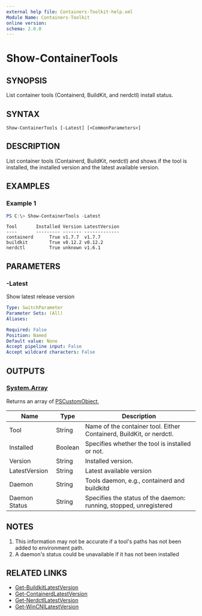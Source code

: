 ```yaml
---
external help file: Containers-Toolkit-help.xml
Module Name: Containers-Toolkit
online version:
schema: 2.0.0
---
```


# Show-ContainerTools

## SYNOPSIS

List container tools (Containerd, BuildKit, and nerdctl) install status.

## SYNTAX

```
Show-ContainerTools [-Latest] [<CommonParameters>]
```

## DESCRIPTION

List container tools (Containerd, BuildKit, nerdctl) and shows if the tool is installed, the installed version and the latest available version.

## EXAMPLES

### Example 1

```powershell
PS C:\> Show-ContainerTools -Latest
```

```Output
Tool       Installed Version LatestVersion
----       --------- ------- -------------
containerd      True v1.7.7  v1.7.7
buildkit        True v0.12.2 v0.12.2
nerdctl         True unknown v1.6.1
```

## PARAMETERS

### -Latest

Show latest release version

```yaml
Type: SwitchParameter
Parameter Sets: (All)
Aliases:

Required: False
Position: Named
Default value: None
Accept pipeline input: False
Accept wildcard characters: False
```

## OUTPUTS

### [System.Array](https://learn.microsoft.com/en-us/dotnet/api/system.array?view=net-7.0)

Returns an array of [PSCustomObject](https://learn.microsoft.com/en-us/dotnet/api/system.management.automation.pscustomobject?view=powershellsdk-7.3.0),

| Name | Type | Description |
| -------- | ------- | ------- |
| Tool | String | Name of the container tool. Either Containerd, BuildKit, or nerdctl. |
| Installed | Boolean | Specifies whether the tool is installed or not. |
| Version | String | Installed version. |
| LatestVersion | String | Latest available version |
| Daemon | String | Tools daemon, e.g., containerd and buildkitd |
| Daemon  Status| String | Specifies the status of the daemon: running, stopped, unregistered |

## NOTES

1. This information may not be accurate if a tool's paths has not been added to environment path.
2. A daemon's status could be unavailable if it has not been installed

## RELATED LINKS

- [Get-BuildkitLatestVersion](./Get-BuildkitLatestVersion.md)
- [Get-ContainerdLatestVersion](./Get-ContainerdLatestVersion.md)
- [Get-NerdctlLatestVersion](./Get-NerdctlLatestVersion.md)
- [Get-WinCNILatestVersion](./Get-WinCNILatestVersion.md)
